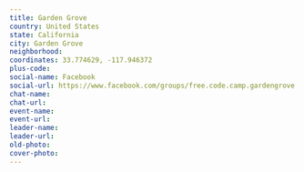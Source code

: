 ```yaml
---
title: Garden Grove
country: United States
state: California
city: Garden Grove
neighborhood: 
coordinates: 33.774629, -117.946372
plus-code:
social-name: Facebook
social-url: https://www.facebook.com/groups/free.code.camp.gardengrove
chat-name:
chat-url:
event-name:
event-url:
leader-name:
leader-url:
old-photo: 
cover-photo:
---
```

